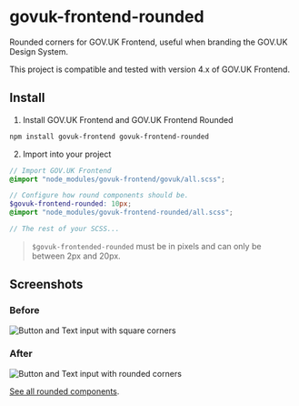 # govuk-frontend-rounded
Rounded corners for GOV.UK Frontend, useful when branding the GOV.UK Design System.

This project is compatible and tested with version 4.x of GOV.UK Frontend.

## Install

1. Install GOV.UK Frontend and GOV.UK Frontend Rounded
```bash
npm install govuk-frontend govuk-frontend-rounded
```

2. Import into your project
```scss
// Import GOV.UK Frontend
@import "node_modules/govuk-frontend/govuk/all.scss";

// Configure how round components should be.
$govuk-frontend-rounded: 10px;
@import "node_modules/govuk-frontend-rounded/all.scss";

// The rest of your SCSS...
```

> `$govuk-frontended-rounded` must be in pixels and can only be between 2px and 20px.

## Screenshots

### Before

![Button and Text input with square corners](https://user-images.githubusercontent.com/2445413/183426656-2a59c5e8-540b-4c81-9337-ec14f3422a3e.png)

### After
![Button and Text input with rounded corners](https://user-images.githubusercontent.com/2445413/183426671-8e60e111-fe0c-46cc-ad45-99c0fd40ed79.png)

[See all rounded components](https://govuk-frontend-rounded.netlify.app).
